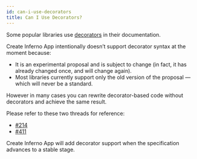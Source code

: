 ```yaml
---
id: can-i-use-decorators
title: Can I Use Decorators?
---
```


Some popular libraries use [decorators](https://medium.com/google-developers/exploring-es7-decorators-76ecb65fb841) in their documentation.

Create Inferno App intentionally doesn’t support decorator syntax at the moment because:

- It is an experimental proposal and is subject to change (in fact, it has already changed once, and will change again).
- Most libraries currently support only the old version of the proposal — which will never be a standard.

However in many cases you can rewrite decorator-based code without decorators and achieve the same result.

Please refer to these two threads for reference:

- [#214](https://github.com/facebook/create-inferno-app/issues/214)
- [#411](https://github.com/facebook/create-inferno-app/issues/411)

Create Inferno App will add decorator support when the specification advances to a stable stage.
